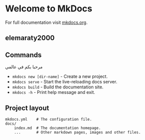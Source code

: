 # Welcome to MkDocs

For full documentation visit [mkdocs.org](https://www.mkdocs.org).

## elemaraty2000
## Commands
مرحبا بكم في عالمي

* `mkdocs new [dir-name]` - Create a new project.
* `mkdocs serve` - Start the live-reloading docs server.
* `mkdocs build` - Build the documentation site.
* `mkdocs -h` - Print help message and exit.

## Project layout

    mkdocs.yml    # The configuration file.
    docs/
        index.md  # The documentation homepage.
        ...       # Other markdown pages, images and other files.
